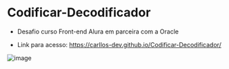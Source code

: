 # Codificar-Decodificador
* Desafio curso Front-end Alura em parceira com a Oracle

* Link para acesso: https://carllos-dev.github.io/Codificar-Decodificador/

![image](https://user-images.githubusercontent.com/95333405/183299164-550efd4a-670b-4130-97f2-93d161242746.png)
